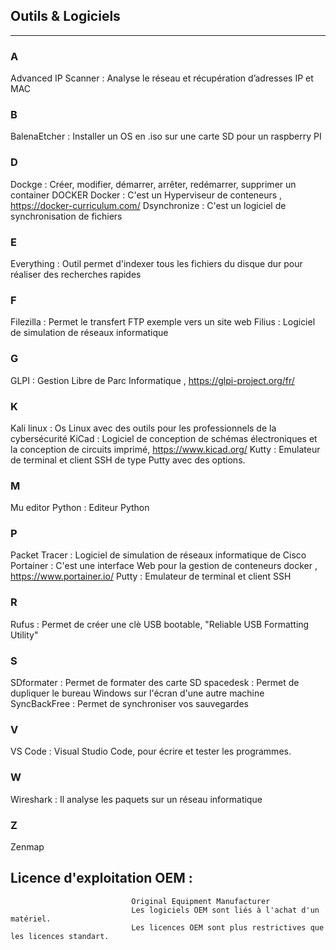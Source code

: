 ## Outils & Logiciels
------------------


### A
Advanced IP Scanner   :  Analyse le réseau et récupération d’adresses IP et MAC 
### B
BalenaEtcher          :  Installer un OS en .iso sur une carte SD pour un raspberry PI
### D
Dockge                :  Créer, modifier, démarrer, arrêter, redémarrer, supprimer un container DOCKER
Docker                :  C'est un Hyperviseur de conteneurs  , https://docker-curriculum.com/
Dsynchronize          :  C'est un logiciel de synchronisation de fichiers 
### E
Everything            :  Outil permet d'indexer tous les fichiers du disque dur pour réaliser des recherches rapides
### F
Filezilla             :  Permet le transfert FTP exemple vers un site web 
Filius                :  Logiciel de simulation de réseaux informatique
### G
GLPI                  :  Gestion Libre de Parc Informatique , https://glpi-project.org/fr/
### K
Kali linux            :  Os Linux avec des outils pour les professionnels de la cybersécurité
KiCad                 :  Logiciel de conception de schémas électroniques et la conception de circuits imprimé, https://www.kicad.org/
Kutty                 :  Emulateur de terminal et client SSH de type Putty avec des options.
###   M
Mu editor Python      :  Editeur Python
###   P
Packet Tracer         :  Logiciel de simulation de réseaux informatique de Cisco
Portainer             :  C'est une interface Web pour la gestion de conteneurs docker   , https://www.portainer.io/
Putty                 :  Emulateur de terminal et client SSH
###   R
Rufus                 :   Permet de créer une clè USB bootable, "Reliable USB Formatting Utility"
###   S
SDformater            :  Permet de formater des carte SD
spacedesk             :  Permet de dupliquer le bureau Windows sur l'écran d'une autre machine 
SyncBackFree          :  Permet de synchroniser vos sauvegardes
###   V
VS Code               :  Visual Studio Code, pour écrire et tester les programmes.
###    W
Wireshark             :  Il analyse les paquets sur un réseau informatique
###   Z
Zenmap



## Licence d'exploitation OEM :  
                               Original Equipment Manufacturer
                               Les logiciels OEM sont liés à l'achat d'un matériel.
                               Les licences OEM sont plus restrictives que les licences standart.
